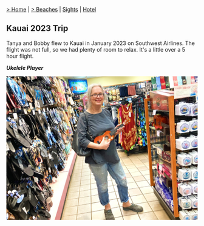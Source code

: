 [> Home](README.md) | [> Beaches](beaches.md) | [Sights](sites.md)  | [Hotel](hotel.md) 

## Kauai 2023 Trip

Tanya and Bobby flew to Kauai in January 2023 on Southwest Airlines. The flight was not full, so we had plenty of room to relax. It's a little over a 5 hour flight.

***Ukelele Player***

![kauai](pics/k1.jpg)

